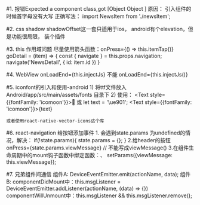 #1.  报错Expected a component class,got [Object Object ]
    原因： 引入组件的时候首字母没有大写
    正确写法：   import NewsItem from './newsItem';
                <NewsItem item={item} />

#2. css shadow
    shadowOffset这一套只适用于ios，
    android有个elevation，但是功能很局限，
    装个插件

#3. this 作用域问题
    尽量使用箭头函数：onPress={() => this.itemTap()}
    goDetail = (item) => {
            const { navigate } = this.props.navigation;
            navigate('NewsDetail', { id: item.id })
        }

#4. WebView
    onLoadEnd={this.injectJs} 不能  onLoadEnd={this.injectJs()}

#5. iconfont的引入和使用-android
    1)  将ttf文件放入Android/app/src/main/assets/fonts 目录下
    2)  使用：
        <Text style={{fontFamily: 'icomoon'}}>&#xe901;</Text>
        或
        let text = '\ue901';
        <Text style={{fontFamily: 'icomoon'}}>{text}</Text>

    或者使用react-native-vector-icons这个库

#6. react-navigation 给按钮添加事件
    1. 会遇到state.params 为undefined的情况，解决：
        if(!state.params){
            state.params = {};
        }
    2.给header的按钮 onPress={state.params.viewMessage}     //  不能写成viewMessage()
    3.在组件生命周期中的mount钩子函数中绑定函数：、
        setParams({viewMessage: this.viewMessage});

#7. 兄弟组件间通信
    组件A: DeviceEventEmitter.emit(actionName, data);
    组件B: componentDidMount中：this.msgListener = DeviceEventEmitter.addListener(actionName, (data) => {})
           componentWillUnmount中：this.msgListener && this.msgListener.remove();